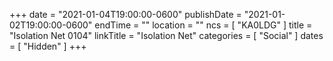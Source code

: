 +++
date = "2021-01-04T19:00:00-0600"
publishDate = "2021-01-02T19:00:00-0600"
endTime = ""
location = ""
ncs = [ "KA0LDG" ]
title = "Isolation Net 0104"
linkTitle = "Isolation Net"
categories = [ "Social" ]
dates = [ "Hidden" ]
+++
